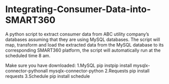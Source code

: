 # Integrating-Consumer-Data-into-SMART360
A python script to extract consumer data from ABC utility company’s databases assuming that they are using MySQL databases. The script will map, transform and load the extracted data from the MySQL database to its corresponding SMART360 platform, the script will automatically run at the scheduled time 8 am.

Make sure you have downloaded: 
1.MySQL pip instpip install mysqlx-connector-pythonall mysqlx-connector-python
2.Requests pip install requests
3.Schedule pip install schedule
